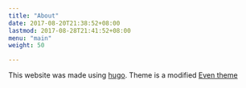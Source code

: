 ```yaml
---
title: "About"
date: 2017-08-20T21:38:52+08:00
lastmod: 2017-08-28T21:41:52+08:00
menu: "main"
weight: 50

---
```


This website was made using [hugo](https://gohugo.io/). Theme is a modified [Even theme](https://github.com/olOwOlo/hugo-theme-even)
